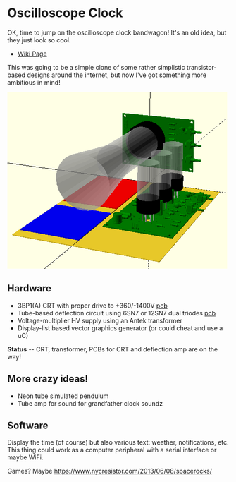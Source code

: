 # Oscilloscope Clock

OK, time to jump on the oscilloscope clock bandwagon!
It's an old idea, but they just look so cool.

* [Wiki Page](http://hertz.bu.edu/~hazen/wiki/en/#!mdwiki/ScopeClock.md)

This was going to be a simple clone of some rather simplistic
transistor-based designs around the internet, but now I've got
something more ambitious in mind!

![3D Preview](pix/3d_pre.jpg)

## Hardware

* 3BP1(A) CRT with proper drive to +360/-1400V [pcb](https://github.com/eshazen/scope-clock/tree/main/hardware/anderson_crt)
* Tube-based deflection circuit using 6SN7 or 12SN7 dual triodes [pcb](https://github.com/eshazen/scope-clock/tree/main/hardware/deflection_amp)
* Voltage-multiplier HV supply using an Antek transformer
* Display-list based vector graphics generator (or could cheat and use a uC)

**Status** -- CRT, transformer, PCBs for CRT and deflection amp are on the way!

## More crazy ideas!

* Neon tube simulated pendulum
* Tube amp for sound for grandfather clock soundz

## Software

Display the time (of course) but also various text:  weather, notifications, etc.
This thing could work as a computer peripheral with a serial interface or
maybe WiFi.

Games?  Maybe https://www.nycresistor.com/2013/06/08/spacerocks/

